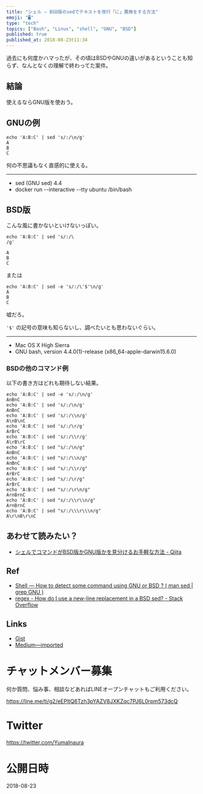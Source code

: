 ```yaml
---
title: "シェル — BSD版のsedでテキストを改行「に」置換をする方法"
emoji: "🖥"
type: "tech"
topics: ["Bash", "Linux", "shell", "GNU", "BSD"]
published: true
published_at: 2018-08-23t11:34
---
```


過去にも何度かハマったが、その頃はBSDやGNUの違いがあるということも知らず、なんとなくの理解で終わってた案件。

## 結論

使えるならGNU版を使おう。

## GNUの例

```
echo 'A:B:C' | sed 's/:/\n/g'
A
B
C
```

何の不思議もなく直感的に使える。

---

- sed (GNU sed) 4.4
- docker run --interactive --tty ubuntu /bin/bash

## BSD版

こんな風に書かないといけないっぽい。

```
echo 'A:B:C' | sed 's/:/\
/g'

A
B
C
```

または

```
echo 'A:B:C' | sed -e 's/:/\'$'\n/g'
A
B
C
```

嘘だろ。

`'$'` の記号の意味も知らないし、調べたいとも思わないぐらい。

---

- Mac OS X High Sierra
- GNU bash, version 4.4.0(1)-release (x86_64-apple-darwin15.6.0)

### BSDの他のコマンド例

以下の書き方はどれも期待しない結果。

```
echo 'A:B:C' | sed -e 's/:/\n/g'
AnBnC
echo 'A:B:C' | sed 's/:/\n/g'
AnBnC
echo 'A:B:C' | sed 's/:/\\n/g'
A\nB\nC
echo 'A:B:C' | sed 's/:/\r/g'
ArBrC
echo 'A:B:C' | sed 's/:/\\r/g'
A\rB\rC
echo 'A:B:C' | sed "s/:/\n/g"
AnBnC
echo 'A:B:C' | sed "s/:/\\n/g"
AnBnC
echo 'A:B:C' | sed "s/:/\\r/g"
ArBrC
echo 'A:B:C' | sed "s/:/\r/g"
ArBrC
echo 'A:B:C' | sed "s/:/\r\n/g"
ArnBrnC
echo 'A:B:C' | sed "s/:/\\r\\n/g"
ArnBrnC
echo 'A:B:C' | sed "s/:/\\\r\\\n/g"
A\r\nB\r\nC
```

## あわせて読みたい？

- [シェルでコマンドがBSD版かGNU版かを見分けるお手軽な方法 - Qiita](https://qiita.com/YumaInaura/items/c332966d8d1d8810e97a)

## Ref


- [Shell — How to detect some command using GNU or BSD ? ( man sed | grep GNU )](https://gist.github.com/YumaInaura/5c717da2184e5efecd303b8bc4eadd51)
- [regex - How do I use a new-line replacement in a BSD sed? - Stack Overflow](https://stackoverflow.com/questions/1421478/how-do-i-use-a-new-line-replacement-in-a-bsd-sed)

## Links

- [Gist](https://gist.github.com/YumaInaura/0763a99557f66634ae6ca0c9f27cc464)
- [Medium—imported](https://medium.com/supersonic-generation/shell-how-to-detect-command-is-gnu-or-bsd-man-sed-grep-gnu-5b60cc818a6a)








<!-- Update From Qiita API -->

# チャットメンバー募集


何か質問、悩み事、相談などあればLINEオープンチャットもご利用ください。

https://line.me/ti/g2/eEPltQ6Tzh3pYAZV8JXKZqc7PJ6L0rpm573dcQ





# Twitter


https://twitter.com/YumaInaura


<!-- Update From Qiita API -->



# 公開日時

2018-08-23
